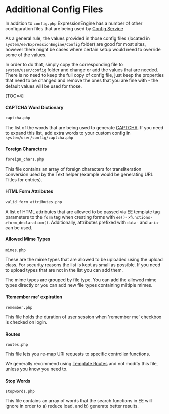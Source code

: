 <!--
    This source file is part of the open source project
    ExpressionEngine User Guide (https://github.com/ExpressionEngine/ExpressionEngine-User-Guide)

    @link      https://expressionengine.com/
    @copyright Copyright (c) 2003-2022, Packet Tide, LLC (https://packettide.com)
    @license   https://expressionengine.com/license Licensed under Apache License, Version 2.0
-->

# Additional Config Files

In addition to `config.php` ExpressionEngine has a number of other configuration files that are being used by [Config Service](development/services/config.md)

As a general rule, the values provided in those config files (located in `system/ee/ExpressionEngine/Config` folder) are good for most sites, however there might be cases where certain setup would need to override some of the values.

In order to do that, simply copy the corresponding file to `system/user/config` folder and change or add the values that are needed. There is no need to keep the full copy of config file, just keep the properties that need to be changed and remove the ones that you are fine with - the default values will be used for those.

[TOC=4]

#### CAPTCHA Word Dictionary

`captcha.php`

The list of the words that are being used to generate [CAPTCHA](security/captchas.md). If you need to expand this list, add extra words to your custom config in  `system/user/config/captcha.php`

#### Foreign Characters

`foreign_chars.php`

This file contains an array of foreign characters for transliteration conversion used by the Text helper (example would be generating URL Titles for entries).

#### HTML Form Attributes

`valid_form_attributes.php`

A list of HTML attributes that are allowed to be passed via EE template tag parameters to the `form` tag when creating forms with `ee()->functions->form_declaration()`. Additionally, attributes prefixed with `data-` and `aria-` can be used.

#### Allowed Mime Types

`mimes.php`

These are the mime types that are allowed to be uploaded using the upload class. For security reasons the list is kept as small as possible.  If you need to upload types that are not in the list you can add them.

The mime types are grouped by file type. You can add the allowed mime types directly or you can add new file types containing miltiple mimes.

#### 'Remember me' expiration

`remember.php`

This file holds the duration of user session when 'remember me' checkbox is checked on login.

#### Routes

`routes.php`

This file lets you re-map URI requests to specific controller functions.

We generally recommend using [Template Routes](templates/routes.md) and not modify this file, unless you know you need to.

#### Stop Words

`stopwords.php`

This file contains an array of words that the search functions in EE will ignore in order to a) reduce load, and b) generate better results.
